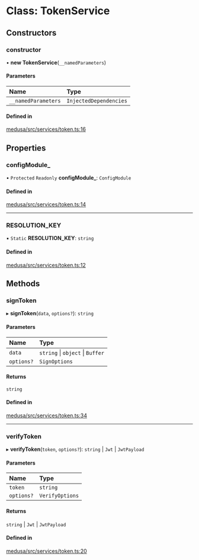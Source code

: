 # Class: TokenService

## Constructors

### constructor

• **new TokenService**(`__namedParameters`)

#### Parameters

| Name | Type |
| :------ | :------ |
| `__namedParameters` | `InjectedDependencies` |

#### Defined in

[medusa/src/services/token.ts:16](https://github.com/olivermrbl/medusa/blob/f3ca638cc/packages/medusa/src/services/token.ts#L16)

## Properties

### configModule\_

• `Protected` `Readonly` **configModule\_**: `ConfigModule`

#### Defined in

[medusa/src/services/token.ts:14](https://github.com/olivermrbl/medusa/blob/f3ca638cc/packages/medusa/src/services/token.ts#L14)

___

### RESOLUTION\_KEY

▪ `Static` **RESOLUTION\_KEY**: `string`

#### Defined in

[medusa/src/services/token.ts:12](https://github.com/olivermrbl/medusa/blob/f3ca638cc/packages/medusa/src/services/token.ts#L12)

## Methods

### signToken

▸ **signToken**(`data`, `options?`): `string`

#### Parameters

| Name | Type |
| :------ | :------ |
| `data` | `string` \| `object` \| `Buffer` |
| `options?` | `SignOptions` |

#### Returns

`string`

#### Defined in

[medusa/src/services/token.ts:34](https://github.com/olivermrbl/medusa/blob/f3ca638cc/packages/medusa/src/services/token.ts#L34)

___

### verifyToken

▸ **verifyToken**(`token`, `options?`): `string` \| `Jwt` \| `JwtPayload`

#### Parameters

| Name | Type |
| :------ | :------ |
| `token` | `string` |
| `options?` | `VerifyOptions` |

#### Returns

`string` \| `Jwt` \| `JwtPayload`

#### Defined in

[medusa/src/services/token.ts:20](https://github.com/olivermrbl/medusa/blob/f3ca638cc/packages/medusa/src/services/token.ts#L20)
